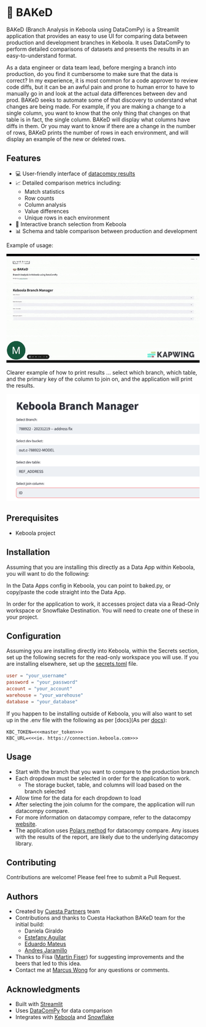 # 🥧 BAKeD 

BAKeD (Branch Analysis in Keboola using DataComPy) is a Streamlit application that provides an easy to use UI for comparing data between production and development branches in Keboola. It uses DataComPy to perform detailed comparisons of datasets and presents the results in an easy-to-understand format.

As a data engineer or data team lead, before merging a branch into production, do you find it cumbersome to make sure that the data is correct?  In my experience, it is most common for a code approver to review code diffs, but it can be an awful pain and prone to human error to have to manually go in and look at the actual data differences between dev and prod.  BAKeD seeks to automate some of that discovery to understand what changes are being made.  For example, if you are making a change to a single column, you want to know that the only thing that changes on that table is in fact, the single column.  BAKeD will display what columns have diffs in them.  Or you may want to know if there are a change in the number of rows, BAKeD prints the number of rows in each environment, and will display an example of the new or deleted rows.  

## Features

- 💻 User-friendly interface of [datacompy results](https://capitalone.github.io/datacompy/polars_usage.html#reports)
- 📈 Detailed comparison metrics including:
  - Match statistics
  - Row counts
  - Column analysis
  - Value differences
  - Unique rows in each environment
- 🔄 Interactive branch selection from Keboola
- 📊 Schema and table comparison between production and development

Example of usage:

![BAKeD UI Screenshot](assets/baked%20demo.gif)


Clearer example of how to print results ... select which branch, which table, and the primary key of the column to join on, and the application will print the results.

![BAKeD UI Screenshot](assets/baked%20config%20detail.png)

## Prerequisites

- Keboola project

## Installation

Assuming that you are installing this directly as a Data App within Keboola, you will want to do the following:

In the Data Apps config in Keboola, you can point to baked.py, or copy/paste the code straight into the Data App.

In order for the application to work, it accesses project data via a Read-Only workspace or Snowflake Destination.  You will need to create one of these in your project. 

## Configuration

Assuming you are installing directly into Keboola, within the Secrets section, set up the following secrets for the read-only workspace you will use.  If you are installing elsewhere, set up the [secrets.toml](https://docs.streamlit.io/develop/concepts/connections/secrets-management) file.

```toml
user = "your_username"
password = "your_password"
account = "your_account"
warehouse = "your_warehouse"
database = "your_database"
```

If you happen to be installing outside of Keboola, you will also want to set up in the .env file with the following as per [docs](As per [docs](https://help.keboola.com/components/data-apps/#access-storage-from-data-app)):
```
KBC_TOKEN=<<<master_token>>>
KBC_URL=<<<ie. https://connection.keboola.com>>>
```



## Usage

 - Start with the branch that you want to compare to the production branch
 - Each dropdown must be selected in order for the application to work. 
   - The storage bucket, table, and columns will load based on the branch selected
 - Allow time for the data for each dropdown to load
 - After selecting the join column for the compare, the application will run datacompy compare. 
 - For more information on datacompy compare, refer to the datacompy [website](https://capitalone.github.io/datacompy/).
- The application uses [Polars method](https://capitalone.github.io/datacompy/polars_usage.html) for datacompy compare. Any issues with the results of the report, are likely due to the underlying datacompy library. 

 
## Contributing

Contributions are welcome! Please feel free to submit a Pull Request.

## Authors

- Created by [Cuesta Partners](https://www.cuestapartners.com) team
- Contributions and thanks to Cuesta Hackathon BAKeD team for the initial build:
    - Daniela Giraldo
    - [Estefany Aguilar](https://www.linkedin.com/in/estefany-aguilar-herrera-120121191/)
    - [Eduardo Mateus](https://www.linkedin.com/in/eduardo-d%C3%ADaz-mateus-47a406143/)
    - [Andres Jaramillo](https://www.linkedin.com/in/afjo/)
- Thanks to Fisa ([Martin Fiser](https://www.linkedin.com/in/fisermartin/)) for suggesting improvements and the beers that led to this idea.
- Contact me at [Marcus Wong](https://www.linkedin.com/in/wongmarcus) for any questions or comments.

## Acknowledgments

- Built with [Streamlit](https://streamlit.io/)
- Uses [DataComPy](https://github.com/capitalone/cloud-custodian/tree/master/tools/c7n_datacompy) for data comparison
- Integrates with [Keboola](https://www.keboola.com/) and [Snowflake](https://www.snowflake.com/) 